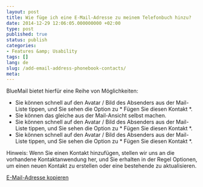 ```yaml
---
layout: post
title: Wie füge ich eine E-Mail-Adresse zu meinem Telefonbuch hinzu?
date: 2014-12-29 12:06:05.000000000 +02:00
type: post
published: true
status: publish
categories:
- Features &amp; Usability
tags: []
lang: de
slug: /add-email-address-phonebook-contacts/
meta:
---
```


BlueMail bietet hierfür eine Reihe von Möglichkeiten:

* Sie können schnell auf den Avatar / Bild des Absenders aus der Mail-Liste tippen, und Sie sehen die Option zu * Fügen Sie diesen Kontakt *.
* Sie können das gleiche aus der Mail-Ansicht selbst machen.
* Sie können schnell auf den Avatar / Bild des Absenders aus der Mail-Liste tippen, und Sie sehen die Option zu * Fügen Sie diesen Kontakt *.
* Sie können schnell auf den Avatar / Bild des Absenders aus der Mail-Liste tippen, und Sie sehen die Option zu * Fügen Sie diesen Kontakt *.

Hinweis: Wenn Sie einen Kontakt hinzufügen, stellen wir uns an die vorhandene Kontaktanwendung her, und Sie erhalten in der Regel Optionen, um einen neuen Kontakt zu erstellen oder eine bestehende zu aktualisieren.

[E-Mail-Adresse kopieren](/copy-email-address/)
